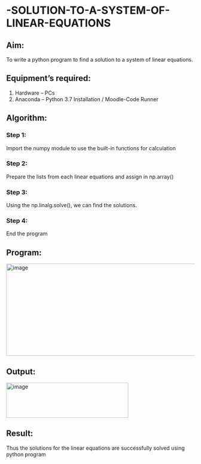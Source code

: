 # -SOLUTION-TO-A-SYSTEM-OF-LINEAR-EQUATIONS
## Aim:
To write a python program to find a solution to a system of linear equations.
## Equipment’s required:
1. 	Hardware – PCs
2. 	Anaconda – Python 3.7 Installation / Moodle-Code Runner
## Algorithm:
### Step 1: 
Import the numpy module to use the built-in functions for calculation
### Step 2: 
Prepare the lists from each linear equations and assign in np.array()
### Step 3: 
Using the np.linalg.solve(), we can find the solutions.
### Step 4: 
End the program
## Program:
<img width="693" height="246" alt="image" src="https://github.com/user-attachments/assets/263ef496-d371-46cd-a6a6-7f1d4576cc0d" />

## Output:
<img width="326" height="94" alt="image" src="https://github.com/user-attachments/assets/e27d5248-030c-437f-bf64-de4fd34fa32e" />

## Result: 
Thus the solutions for the linear equations are successfully solved using python program

